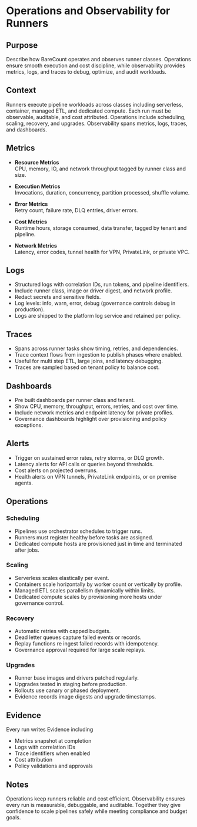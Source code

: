 # Operations and Observability for Runners

## Purpose
Describe how BareCount operates and observes runner classes. Operations ensure smooth execution and cost discipline, while observability provides metrics, logs, and traces to debug, optimize, and audit workloads.

## Context
Runners execute pipeline workloads across classes including serverless, container, managed ETL, and dedicated compute. Each run must be observable, auditable, and cost attributed. Operations include scheduling, scaling, recovery, and upgrades. Observability spans metrics, logs, traces, and dashboards.

## Metrics
- **Resource Metrics**  
  CPU, memory, IO, and network throughput tagged by runner class and size.

- **Execution Metrics**  
  Invocations, duration, concurrency, partition processed, shuffle volume.

- **Error Metrics**  
  Retry count, failure rate, DLQ entries, driver errors.

- **Cost Metrics**  
  Runtime hours, storage consumed, data transfer, tagged by tenant and pipeline.

- **Network Metrics**  
  Latency, error codes, tunnel health for VPN, PrivateLink, or private VPC.

## Logs
- Structured logs with correlation IDs, run tokens, and pipeline identifiers.
- Include runner class, image or driver digest, and network profile.
- Redact secrets and sensitive fields.
- Log levels: info, warn, error, debug (governance controls debug in production).
- Logs are shipped to the platform log service and retained per policy.

## Traces
- Spans across runner tasks show timing, retries, and dependencies.
- Trace context flows from ingestion to publish phases where enabled.
- Useful for multi step ETL, large joins, and latency debugging.
- Traces are sampled based on tenant policy to balance cost.

## Dashboards
- Pre built dashboards per runner class and tenant.
- Show CPU, memory, throughput, errors, retries, and cost over time.
- Include network metrics and endpoint latency for private profiles.
- Governance dashboards highlight over provisioning and policy exceptions.

## Alerts
- Trigger on sustained error rates, retry storms, or DLQ growth.
- Latency alerts for API calls or queries beyond thresholds.
- Cost alerts on projected overruns.
- Health alerts on VPN tunnels, PrivateLink endpoints, or on premise agents.

## Operations

### Scheduling
- Pipelines use orchestrator schedules to trigger runs.
- Runners must register healthy before tasks are assigned.
- Dedicated compute hosts are provisioned just in time and terminated after jobs.

### Scaling
- Serverless scales elastically per event.
- Containers scale horizontally by worker count or vertically by profile.
- Managed ETL scales parallelism dynamically within limits.
- Dedicated compute scales by provisioning more hosts under governance control.

### Recovery
- Automatic retries with capped budgets.
- Dead letter queues capture failed events or records.
- Replay functions re ingest failed records with idempotency.
- Governance approval required for large scale replays.

### Upgrades
- Runner base images and drivers patched regularly.
- Upgrades tested in staging before production.
- Rollouts use canary or phased deployment.
- Evidence records image digests and upgrade timestamps.

## Evidence
Every run writes Evidence including
- Metrics snapshot at completion
- Logs with correlation IDs
- Trace identifiers when enabled
- Cost attribution
- Policy validations and approvals

## Notes
Operations keep runners reliable and cost efficient. Observability ensures every run is measurable, debuggable, and auditable. Together they give confidence to scale pipelines safely while meeting compliance and budget goals.
